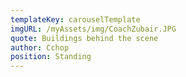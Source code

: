 ```yaml
---
templateKey: carouselTemplate
imgURL: /myAssets/img/CoachZubair.JPG
quote: Buildings behind the scene
author: Cchop
position: Standing
---
```

